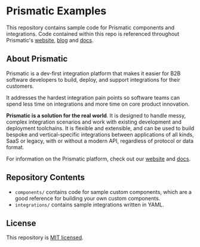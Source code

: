 # Prismatic Examples

This repository contains sample code for Prismatic components and integrations.
Code contained within this repo is referenced throughout Prismatic's [website](https://www.prismatic.io), [blog](https://www.prismatic.io/blog) and [docs](https://www.prismatic.io/docs).

## About Prismatic

Prismatic is a dev-first integration platform that makes it easier for B2B software developers to build, deploy, and support integrations for their customers.

It addresses the hardest integration pain points so software teams can spend less time on integrations and more time on core product innovation.

**Prismatic is a solution for the real world**. It is designed to handle messy, complex integration scenarios and work with existing development and deployment toolchains. It is flexible and extensible, and can be used to build bespoke and vertical-specific integrations between applications of all kinds, SaaS or legacy, with or without a modern API, regardless of protocol or data format.

For information on the Prismatic platform, check out our [website](https://www.prismatic.io) and [docs](https://www.prismatic.io/docs).

## Repository Contents

- `components/` contains code for sample custom components, which are a good reference for building your own custom components.
- `integrations/` contains sample integrations written in YAML.

## License

This repository is [MIT licensed](./LICENSE).
